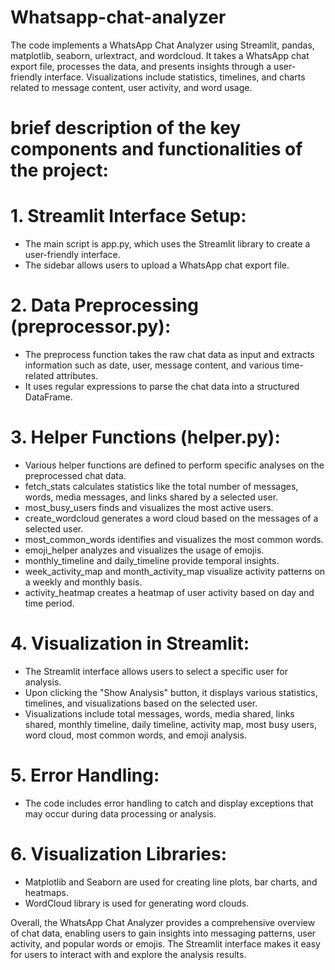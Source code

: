 # Whatsapp-chat-analyzer
The code implements a WhatsApp Chat Analyzer using Streamlit, pandas, matplotlib, seaborn, urlextract, and wordcloud. It takes a WhatsApp chat export file, processes the data, and presents insights through a user-friendly interface. Visualizations include statistics, timelines, and charts related to message content, user activity, and word usage.  

# brief description of the key components and functionalities of the project:

# 1. Streamlit Interface Setup:
- The main script is app.py, which uses the Streamlit library to create a user-friendly interface.
- The sidebar allows users to upload a WhatsApp chat export file.

# 2. Data Preprocessing (preprocessor.py):
- The preprocess function takes the raw chat data as input and extracts information such as date, user, message content, and various time-related attributes.
- It uses regular expressions to parse the chat data into a structured DataFrame.

# 3. Helper Functions (helper.py):
- Various helper functions are defined to perform specific analyses on the preprocessed chat data.
- fetch_stats calculates statistics like the total number of messages, words, media messages, and links shared by a selected user.
- most_busy_users finds and visualizes the most active users.
- create_wordcloud generates a word cloud based on the messages of a selected user.
- most_common_words identifies and visualizes the most common words.
- emoji_helper analyzes and visualizes the usage of emojis.
- monthly_timeline and daily_timeline provide temporal insights.
- week_activity_map and month_activity_map visualize activity patterns on a weekly and monthly basis.
- activity_heatmap creates a heatmap of user activity based on day and time period.

# 4. Visualization in Streamlit:
- The Streamlit interface allows users to select a specific user for analysis.
- Upon clicking the "Show Analysis" button, it displays various statistics, timelines, and visualizations based on the selected user.
- Visualizations include total messages, words, media shared, links shared, monthly timeline, daily timeline, activity map, most busy users, word cloud, most common words, and emoji analysis.

# 5. Error Handling:
- The code includes error handling to catch and display exceptions that may occur during data processing or analysis.
  
# 6. Visualization Libraries:
- Matplotlib and Seaborn are used for creating line plots, bar charts, and heatmaps.
- WordCloud library is used for generating word clouds.

Overall, the WhatsApp Chat Analyzer provides a comprehensive overview of chat data, enabling users to gain insights into messaging patterns, user activity, and popular words or emojis. The Streamlit interface makes it easy for users to interact with and explore the analysis results.






